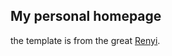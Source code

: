 ## My personal homepage
the template is from the great [Renyi](https://github.com/RayeRen/acad-homepage.github.io).
